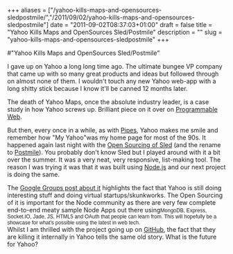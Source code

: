 +++
aliases = ["/yahoo-kills-maps-and-opensources-sledpostmile/","/2011/09/02/yahoo-kills-maps-and-opensources-sledpostmile"]
date = "2011-09-02T08:37:03+01:00"
draft = false
title = "Yahoo Kills Maps and OpenSources Sled/Postmile"
description = ""
slug = "yahoo-kills-maps-and-opensources-sledpostmile"
+++

#"Yahoo Kills Maps and OpenSources Sled/Postmile"


 I gave up on Yahoo a long long time ago. The ultimate bungee VP company that came up with so many great products and ideas but followed through on almost none of them. I wouldn&#39;t touch any new Yahoo web-app with a long shitty stick because I know it&#39;ll be canned 12 months later. <p /><div>The death of Yahoo Maps, once the absolute industry leader, is a case study in how Yahoo screws up. Brilliant piece on it over on <a href="http://blog.programmableweb.com/2011/09/02/yahoo-maps-api-so-long-old-friend">Programmable Web</a>.</div> <p /><div>But then, every once in a while, as with <a href="http://pipes.yahoo.com/pipes/">Pipes</a>, Yahoo makes me smile and remember how &quot;My Yahoo&quot;was my home page for most of the 90s. It happened again last night with the <a href="http://groups.google.com/group/nodejs/browse_thread/thread/90dde0c7ce9681e4">Open Sourcing of Sled</a> (and the rename to <a href="https://github.com/hueniverse/postmile">Postmile</a>). You probably don&#39;t know Sled but I played around with it a bit over the summer. It was a very neat, very responsive, list-making tool. The reason I was trying it was that it was built using <a href="http://Node.js">Node.js</a> and our next project is doing the same.</div> <p /><div>The <a href="http://groups.google.com/group/nodejs/browse_thread/thread/90dde0c7ce9681e4">Google Groups post about it</a> highlights the fact that Yahoo is still doing interesting stuff and doing virtual startups/skunkworks. The Open Sourcing of it is important for the Node community as there are very few complete end-to-end meaty sample Node Apps out there using<span style="font-family: arial, sans-serif; font-size: 12px; background-color: rgb(255, 255, 255);">MongoDB, Express, Socket.IO, Jade, JS, HTML5 and OAuth that people can learn from. This will hopefully be a showcase for what&#39;s possible using the latest in web tech.</span></div> <div></div><div>Whilst I am thrilled with the project going up on <a href="https://github.com/hueniverse/postmile">GitHub</a>, the fact that they are killing it internally in Yahoo tells the same old story. What is the future for Yahoo?</div>
 